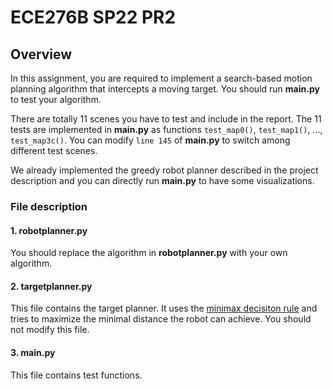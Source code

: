 # ECE276B SP22 PR2

## Overview
In this assignment, you are required to implement a search-based motion planning algorithm that intercepts a moving target. You should run **main.py** to test your algorithm.  

There are totally 11 scenes you have to test and include in the report. The 11 tests are implemented in **main.py** as functions `test_map0()`, `test_map1()`, ..., `test_map3c()`. You can modify `line 145` of **main.py** to switch among different test scenes.

We already implemented the greedy robot planner described in the project description and you can directly run **main.py** to have some visualizations.


### File description

#### 1. robotplanner.py

You should replace the algorithm in **robotplanner.py** with your own algorithm.

#### 2. targetplanner.py

This file contains the target planner. It uses the [minimax decisiton rule](https://en.wikipedia.org/wiki/Minimax) and tries to maximize the minimal distance the robot can achieve. You should not modify this file.

#### 3. main.py

This file contains test functions.
